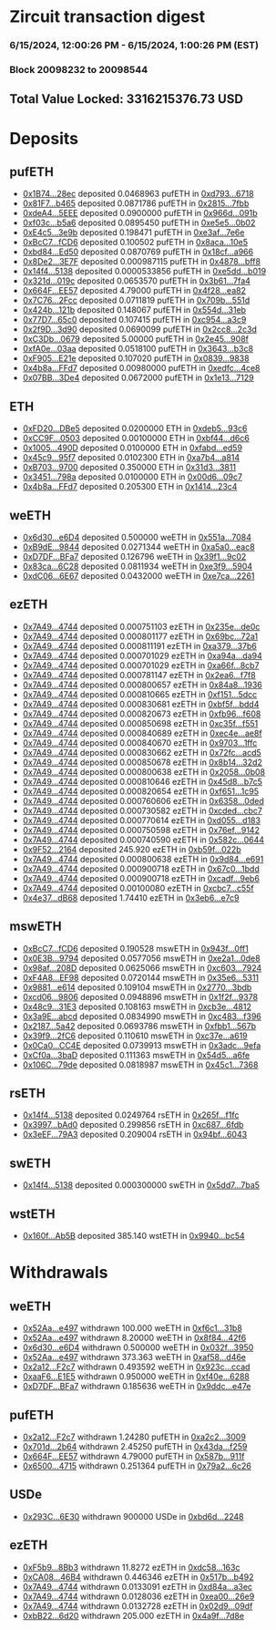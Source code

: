 # Zircuit transaction digest
### 6/15/2024, 12:00:26 PM - 6/15/2024, 1:00:26 PM (EST)
### Block 20098232 to 20098544

## Total Value Locked: 3316215376.73 USD

# Deposits
## pufETH
- [0x1B74...28ec](https://etherscan.io/address/0x1B74B46D39DDBFb7D643DCa37D0b4BfFDe4e28ec) deposited 0.0468963 pufETH in [0xd793...6718](https://etherscan.io/tx/0x1B74B46D39DDBFb7D643DCa37D0b4BfFDe4e28ec)
- [0x81F7...b465](https://etherscan.io/address/0x81F7C7e9cDBb54550010DE5dF8e269E484C0b465) deposited 0.0871786 pufETH in [0x2815...7fbb](https://etherscan.io/tx/0x81F7C7e9cDBb54550010DE5dF8e269E484C0b465)
- [0xdeA4...5EEE](https://etherscan.io/address/0xdeA4faa3394bD40f32527D12DF4bF04135FA5EEE) deposited 0.0900000 pufETH in [0x966d...091b](https://etherscan.io/tx/0xdeA4faa3394bD40f32527D12DF4bF04135FA5EEE)
- [0xf03c...b5a6](https://etherscan.io/address/0xf03c3749cD52fA9797ff55b903711F5bfA08b5a6) deposited 0.0895450 pufETH in [0xe5e5...0b02](https://etherscan.io/tx/0xf03c3749cD52fA9797ff55b903711F5bfA08b5a6)
- [0xE4c5...3e9b](https://etherscan.io/address/0xE4c51b0271f2d70388F4A25268C5d06521473e9b) deposited 0.198471 pufETH in [0xe3af...7e6e](https://etherscan.io/tx/0xE4c51b0271f2d70388F4A25268C5d06521473e9b)
- [0xBcC7...fCD6](https://etherscan.io/address/0xBcC7Da6d9FA596A28C1d1b188f1EA26f901dfCD6) deposited 0.100502 pufETH in [0x8aca...10e5](https://etherscan.io/tx/0xBcC7Da6d9FA596A28C1d1b188f1EA26f901dfCD6)
- [0xbd84...Ed50](https://etherscan.io/address/0xbd84b8d540f713D131630DcFeA749d26E18FEd50) deposited 0.0870769 pufETH in [0x18cf...a966](https://etherscan.io/tx/0xbd84b8d540f713D131630DcFeA749d26E18FEd50)
- [0x8De2...3E7F](https://etherscan.io/address/0x8De26E9d83bCD77CFED05f821A01563d82073E7F) deposited 0.000987115 pufETH in [0x4878...bff8](https://etherscan.io/tx/0x8De26E9d83bCD77CFED05f821A01563d82073E7F)
- [0x14f4...5138](https://etherscan.io/address/0x14f4F66B990b1Ab567204034Ac2Cd9eCc9825138) deposited 0.0000533856 pufETH in [0xe5dd...b019](https://etherscan.io/tx/0x14f4F66B990b1Ab567204034Ac2Cd9eCc9825138)
- [0x321d...019c](https://etherscan.io/address/0x321d453498Fb3BeE786Ede9b85228Fe645E9019c) deposited 0.0653570 pufETH in [0x3b61...7fa4](https://etherscan.io/tx/0x321d453498Fb3BeE786Ede9b85228Fe645E9019c)
- [0x664F...EE57](https://etherscan.io/address/0x664Fe01207Dc37C84A97A8dCdC28bCc1Da6bEE57) deposited 4.79000 pufETH in [0x4f28...ea82](https://etherscan.io/tx/0x664Fe01207Dc37C84A97A8dCdC28bCc1Da6bEE57)
- [0x7C76...2Fcc](https://etherscan.io/address/0x7C76EFcBBF267f27c62EB0aA1f5618f31F462Fcc) deposited 0.0711819 pufETH in [0x709b...551d](https://etherscan.io/tx/0x7C76EFcBBF267f27c62EB0aA1f5618f31F462Fcc)
- [0x424b...121b](https://etherscan.io/address/0x424b87C1EC6340a4513A34277428A5Ae1682121b) deposited 0.148067 pufETH in [0x554d...31eb](https://etherscan.io/tx/0x424b87C1EC6340a4513A34277428A5Ae1682121b)
- [0x77D7...65c0](https://etherscan.io/address/0x77D738f7915A9EeE2870d32AE9a2dE28d36165c0) deposited 0.107415 pufETH in [0xc954...a3c9](https://etherscan.io/tx/0x77D738f7915A9EeE2870d32AE9a2dE28d36165c0)
- [0x2f9D...3d90](https://etherscan.io/address/0x2f9D84B0b963a30C18BA46208B1F8c35f06E3d90) deposited 0.0690099 pufETH in [0x2cc8...2c3d](https://etherscan.io/tx/0x2f9D84B0b963a30C18BA46208B1F8c35f06E3d90)
- [0xC3Db...0679](https://etherscan.io/address/0xC3Db2E90aD4CaDF9Ed01A9203DF4b15043df0679) deposited 5.00000 pufETH in [0x2e45...908f](https://etherscan.io/tx/0xC3Db2E90aD4CaDF9Ed01A9203DF4b15043df0679)
- [0xfA0e...03aa](https://etherscan.io/address/0xfA0e7d97AFE97304510DcD3971296a7E894B03aa) deposited 0.0518100 pufETH in [0x3643...b3c8](https://etherscan.io/tx/0xfA0e7d97AFE97304510DcD3971296a7E894B03aa)
- [0xF905...E21e](https://etherscan.io/address/0xF905de8C041aa849E11Fe8dD724d6b7CecAfE21e) deposited 0.107020 pufETH in [0x0839...9838](https://etherscan.io/tx/0xF905de8C041aa849E11Fe8dD724d6b7CecAfE21e)
- [0x4b8a...FFd7](https://etherscan.io/address/0x4b8a65c8ef37430edFaaD1B61Dba2D680f56FFd7) deposited 0.00980000 pufETH in [0xedfc...4ce8](https://etherscan.io/tx/0x4b8a65c8ef37430edFaaD1B61Dba2D680f56FFd7)
- [0x07BB...3De4](https://etherscan.io/address/0x07BB43E280291bDFD526182486050894ae483De4) deposited 0.0672000 pufETH in [0x1e13...7129](https://etherscan.io/tx/0x07BB43E280291bDFD526182486050894ae483De4)
## ETH
- [0xFD20...DBe5](https://etherscan.io/address/0xFD207da234Bb0466dc9b04881f0b52294d09DBe5) deposited 0.0200000 ETH in [0xdeb5...93c6](https://etherscan.io/tx/0xFD207da234Bb0466dc9b04881f0b52294d09DBe5)
- [0xCC9F...0503](https://etherscan.io/address/0xCC9F14225e43Ed6B8C4FaFf96dBD3ad7BaAe0503) deposited 0.00100000 ETH in [0xbf44...d6c6](https://etherscan.io/tx/0xCC9F14225e43Ed6B8C4FaFf96dBD3ad7BaAe0503)
- [0x1005...490D](https://etherscan.io/address/0x10051c4208462A786A0FB41d2B8757ee9d7d490D) deposited 0.0100000 ETH in [0xfabd...ed59](https://etherscan.io/tx/0x10051c4208462A786A0FB41d2B8757ee9d7d490D)
- [0x45c9...95f7](https://etherscan.io/address/0x45c94D5019140E42B9C51d1De7fB0370fabF95f7) deposited 0.0102300 ETH in [0xa7b4...a814](https://etherscan.io/tx/0x45c94D5019140E42B9C51d1De7fB0370fabF95f7)
- [0xB703...9700](https://etherscan.io/address/0xB703f77976d0f655cA31E932E9824f5200b99700) deposited 0.350000 ETH in [0x31d3...3811](https://etherscan.io/tx/0xB703f77976d0f655cA31E932E9824f5200b99700)
- [0x3451...798a](https://etherscan.io/address/0x345122F87eEEB2BFaf20f21DFC40Cf06A685798a) deposited 0.0100000 ETH in [0x00d6...09c7](https://etherscan.io/tx/0x345122F87eEEB2BFaf20f21DFC40Cf06A685798a)
- [0x4b8a...FFd7](https://etherscan.io/address/0x4b8a65c8ef37430edFaaD1B61Dba2D680f56FFd7) deposited 0.205300 ETH in [0x1414...23c4](https://etherscan.io/tx/0x4b8a65c8ef37430edFaaD1B61Dba2D680f56FFd7)
## weETH
- [0x6d30...e6D4](https://etherscan.io/address/0x6d30E6fe26677587F91948dec6e9e91F47e9e6D4) deposited 0.500000 weETH in [0x551a...7084](https://etherscan.io/tx/0x6d30E6fe26677587F91948dec6e9e91F47e9e6D4)
- [0xB9dE...9844](https://etherscan.io/address/0xB9dEB81CE0ec8fdE918E49aAF3734E753A309844) deposited 0.0271344 weETH in [0xa5a0...eac8](https://etherscan.io/tx/0xB9dEB81CE0ec8fdE918E49aAF3734E753A309844)
- [0xD7DF...BFa7](https://etherscan.io/address/0xD7DF7E085214743530afF339aFC420c7c720BFa7) deposited 0.126796 weETH in [0x39f1...9c02](https://etherscan.io/tx/0xD7DF7E085214743530afF339aFC420c7c720BFa7)
- [0x83ca...6C28](https://etherscan.io/address/0x83ca2B8aD7Bf84A38A233c3fF75Cc6Cb865B6C28) deposited 0.0811934 weETH in [0xe3f9...5904](https://etherscan.io/tx/0x83ca2B8aD7Bf84A38A233c3fF75Cc6Cb865B6C28)
- [0xdC06...6E67](https://etherscan.io/address/0xdC06D8EaA3dC6C68a447849EDF0897E469386E67) deposited 0.0432000 weETH in [0xe7ca...2261](https://etherscan.io/tx/0xdC06D8EaA3dC6C68a447849EDF0897E469386E67)
## ezETH
- [0x7A49...4744](https://etherscan.io/address/0x7A493Be5c2ce014cD049Bf178a1ac0Db1B434744) deposited 0.000751103 ezETH in [0x235e...de0c](https://etherscan.io/tx/0x7A493Be5c2ce014cD049Bf178a1ac0Db1B434744)
- [0x7A49...4744](https://etherscan.io/address/0x7A493Be5c2ce014cD049Bf178a1ac0Db1B434744) deposited 0.000801177 ezETH in [0x69bc...72a1](https://etherscan.io/tx/0x7A493Be5c2ce014cD049Bf178a1ac0Db1B434744)
- [0x7A49...4744](https://etherscan.io/address/0x7A493Be5c2ce014cD049Bf178a1ac0Db1B434744) deposited 0.000811191 ezETH in [0xa379...37b6](https://etherscan.io/tx/0x7A493Be5c2ce014cD049Bf178a1ac0Db1B434744)
- [0x7A49...4744](https://etherscan.io/address/0x7A493Be5c2ce014cD049Bf178a1ac0Db1B434744) deposited 0.000701029 ezETH in [0xa94a...da94](https://etherscan.io/tx/0x7A493Be5c2ce014cD049Bf178a1ac0Db1B434744)
- [0x7A49...4744](https://etherscan.io/address/0x7A493Be5c2ce014cD049Bf178a1ac0Db1B434744) deposited 0.000701029 ezETH in [0xa66f...8cb7](https://etherscan.io/tx/0x7A493Be5c2ce014cD049Bf178a1ac0Db1B434744)
- [0x7A49...4744](https://etherscan.io/address/0x7A493Be5c2ce014cD049Bf178a1ac0Db1B434744) deposited 0.000781147 ezETH in [0x2ea6...f7f8](https://etherscan.io/tx/0x7A493Be5c2ce014cD049Bf178a1ac0Db1B434744)
- [0x7A49...4744](https://etherscan.io/address/0x7A493Be5c2ce014cD049Bf178a1ac0Db1B434744) deposited 0.000800657 ezETH in [0x84a8...1936](https://etherscan.io/tx/0x7A493Be5c2ce014cD049Bf178a1ac0Db1B434744)
- [0x7A49...4744](https://etherscan.io/address/0x7A493Be5c2ce014cD049Bf178a1ac0Db1B434744) deposited 0.000810665 ezETH in [0xf151...5dcc](https://etherscan.io/tx/0x7A493Be5c2ce014cD049Bf178a1ac0Db1B434744)
- [0x7A49...4744](https://etherscan.io/address/0x7A493Be5c2ce014cD049Bf178a1ac0Db1B434744) deposited 0.000830681 ezETH in [0xbf5f...bdd4](https://etherscan.io/tx/0x7A493Be5c2ce014cD049Bf178a1ac0Db1B434744)
- [0x7A49...4744](https://etherscan.io/address/0x7A493Be5c2ce014cD049Bf178a1ac0Db1B434744) deposited 0.000820673 ezETH in [0xfb96...f608](https://etherscan.io/tx/0x7A493Be5c2ce014cD049Bf178a1ac0Db1B434744)
- [0x7A49...4744](https://etherscan.io/address/0x7A493Be5c2ce014cD049Bf178a1ac0Db1B434744) deposited 0.000850698 ezETH in [0xc35f...f551](https://etherscan.io/tx/0x7A493Be5c2ce014cD049Bf178a1ac0Db1B434744)
- [0x7A49...4744](https://etherscan.io/address/0x7A493Be5c2ce014cD049Bf178a1ac0Db1B434744) deposited 0.000840689 ezETH in [0xec4e...ae8f](https://etherscan.io/tx/0x7A493Be5c2ce014cD049Bf178a1ac0Db1B434744)
- [0x7A49...4744](https://etherscan.io/address/0x7A493Be5c2ce014cD049Bf178a1ac0Db1B434744) deposited 0.000840670 ezETH in [0x9703...1ffc](https://etherscan.io/tx/0x7A493Be5c2ce014cD049Bf178a1ac0Db1B434744)
- [0x7A49...4744](https://etherscan.io/address/0x7A493Be5c2ce014cD049Bf178a1ac0Db1B434744) deposited 0.000830662 ezETH in [0x72fc...acd5](https://etherscan.io/tx/0x7A493Be5c2ce014cD049Bf178a1ac0Db1B434744)
- [0x7A49...4744](https://etherscan.io/address/0x7A493Be5c2ce014cD049Bf178a1ac0Db1B434744) deposited 0.000850678 ezETH in [0x8b14...32d2](https://etherscan.io/tx/0x7A493Be5c2ce014cD049Bf178a1ac0Db1B434744)
- [0x7A49...4744](https://etherscan.io/address/0x7A493Be5c2ce014cD049Bf178a1ac0Db1B434744) deposited 0.000800638 ezETH in [0x2058...0b08](https://etherscan.io/tx/0x7A493Be5c2ce014cD049Bf178a1ac0Db1B434744)
- [0x7A49...4744](https://etherscan.io/address/0x7A493Be5c2ce014cD049Bf178a1ac0Db1B434744) deposited 0.000810646 ezETH in [0x45d8...b7c5](https://etherscan.io/tx/0x7A493Be5c2ce014cD049Bf178a1ac0Db1B434744)
- [0x7A49...4744](https://etherscan.io/address/0x7A493Be5c2ce014cD049Bf178a1ac0Db1B434744) deposited 0.000820654 ezETH in [0xf651...1c95](https://etherscan.io/tx/0x7A493Be5c2ce014cD049Bf178a1ac0Db1B434744)
- [0x7A49...4744](https://etherscan.io/address/0x7A493Be5c2ce014cD049Bf178a1ac0Db1B434744) deposited 0.000760606 ezETH in [0x6358...0ded](https://etherscan.io/tx/0x7A493Be5c2ce014cD049Bf178a1ac0Db1B434744)
- [0x7A49...4744](https://etherscan.io/address/0x7A493Be5c2ce014cD049Bf178a1ac0Db1B434744) deposited 0.000730582 ezETH in [0xcded...cbc7](https://etherscan.io/tx/0x7A493Be5c2ce014cD049Bf178a1ac0Db1B434744)
- [0x7A49...4744](https://etherscan.io/address/0x7A493Be5c2ce014cD049Bf178a1ac0Db1B434744) deposited 0.000770614 ezETH in [0xd055...d183](https://etherscan.io/tx/0x7A493Be5c2ce014cD049Bf178a1ac0Db1B434744)
- [0x7A49...4744](https://etherscan.io/address/0x7A493Be5c2ce014cD049Bf178a1ac0Db1B434744) deposited 0.000750598 ezETH in [0x76ef...9142](https://etherscan.io/tx/0x7A493Be5c2ce014cD049Bf178a1ac0Db1B434744)
- [0x7A49...4744](https://etherscan.io/address/0x7A493Be5c2ce014cD049Bf178a1ac0Db1B434744) deposited 0.000740590 ezETH in [0x582c...0644](https://etherscan.io/tx/0x7A493Be5c2ce014cD049Bf178a1ac0Db1B434744)
- [0x9F52...2164](https://etherscan.io/address/0x9F5237bAbaEF17324D4fc577A35dc0C40d4e2164) deposited 245.920 ezETH in [0xb59f...022b](https://etherscan.io/tx/0x9F5237bAbaEF17324D4fc577A35dc0C40d4e2164)
- [0x7A49...4744](https://etherscan.io/address/0x7A493Be5c2ce014cD049Bf178a1ac0Db1B434744) deposited 0.000800638 ezETH in [0x9d84...e691](https://etherscan.io/tx/0x7A493Be5c2ce014cD049Bf178a1ac0Db1B434744)
- [0x7A49...4744](https://etherscan.io/address/0x7A493Be5c2ce014cD049Bf178a1ac0Db1B434744) deposited 0.000900718 ezETH in [0x67c0...1bdd](https://etherscan.io/tx/0x7A493Be5c2ce014cD049Bf178a1ac0Db1B434744)
- [0x7A49...4744](https://etherscan.io/address/0x7A493Be5c2ce014cD049Bf178a1ac0Db1B434744) deposited 0.000900718 ezETH in [0xcadf...9eb6](https://etherscan.io/tx/0x7A493Be5c2ce014cD049Bf178a1ac0Db1B434744)
- [0x7A49...4744](https://etherscan.io/address/0x7A493Be5c2ce014cD049Bf178a1ac0Db1B434744) deposited 0.00100080 ezETH in [0xcbc7...c55f](https://etherscan.io/tx/0x7A493Be5c2ce014cD049Bf178a1ac0Db1B434744)
- [0x4e37...dB68](https://etherscan.io/address/0x4e37B1e995303E0f7EFc25da96BF78B2b6a1dB68) deposited 1.74410 ezETH in [0x3eb6...e7c9](https://etherscan.io/tx/0x4e37B1e995303E0f7EFc25da96BF78B2b6a1dB68)
## mswETH
- [0xBcC7...fCD6](https://etherscan.io/address/0xBcC7Da6d9FA596A28C1d1b188f1EA26f901dfCD6) deposited 0.190528 mswETH in [0x943f...0ff1](https://etherscan.io/tx/0xBcC7Da6d9FA596A28C1d1b188f1EA26f901dfCD6)
- [0x0E3B...9794](https://etherscan.io/address/0x0E3BCce2D0E32Adaf0b9fAb32B5914a9A39a9794) deposited 0.0577056 mswETH in [0xe2a1...0de8](https://etherscan.io/tx/0x0E3BCce2D0E32Adaf0b9fAb32B5914a9A39a9794)
- [0x98af...208D](https://etherscan.io/address/0x98af6a0FCE72a43FdA8aAB47C6716aF70301208D) deposited 0.0625066 mswETH in [0xc603...7924](https://etherscan.io/tx/0x98af6a0FCE72a43FdA8aAB47C6716aF70301208D)
- [0xF4A8...EF98](https://etherscan.io/address/0xF4A8AC0D53C774B854bc7e6400882EbD92F9EF98) deposited 0.0720144 mswETH in [0x35e6...5311](https://etherscan.io/tx/0xF4A8AC0D53C774B854bc7e6400882EbD92F9EF98)
- [0x9881...e614](https://etherscan.io/address/0x9881Fe2F32373cFEbb31D0aC89AFe75e1B6Ae614) deposited 0.109104 mswETH in [0x2770...3bdb](https://etherscan.io/tx/0x9881Fe2F32373cFEbb31D0aC89AFe75e1B6Ae614)
- [0xcd06...9806](https://etherscan.io/address/0xcd062460CCe413881783Af71AA4e275141629806) deposited 0.0948896 mswETH in [0x1f2f...9378](https://etherscan.io/tx/0xcd062460CCe413881783Af71AA4e275141629806)
- [0x48c9...31E3](https://etherscan.io/address/0x48c95dDB0cdf45eB0827c7986C2A80BB203131E3) deposited 0.108163 mswETH in [0xcb3e...4812](https://etherscan.io/tx/0x48c95dDB0cdf45eB0827c7986C2A80BB203131E3)
- [0x3a9E...abcd](https://etherscan.io/address/0x3a9E3e3A261774a03FdF5854Fc5d85E0A209abcd) deposited 0.0834990 mswETH in [0xc483...f396](https://etherscan.io/tx/0x3a9E3e3A261774a03FdF5854Fc5d85E0A209abcd)
- [0x2187...5a42](https://etherscan.io/address/0x2187A78E3ba7e07888DD1F6D6532b96eaE645a42) deposited 0.0693786 mswETH in [0xfbb1...567b](https://etherscan.io/tx/0x2187A78E3ba7e07888DD1F6D6532b96eaE645a42)
- [0x39f9...2fC6](https://etherscan.io/address/0x39f95e22E5fcEc53CDB3Eaf6b1740EF780342fC6) deposited 0.110610 mswETH in [0xc37e...a619](https://etherscan.io/tx/0x39f95e22E5fcEc53CDB3Eaf6b1740EF780342fC6)
- [0x0Ca0...CC4E](https://etherscan.io/address/0x0Ca0aD86B8fbcC0a92aC2892C46eAa3C21bbCC4E) deposited 0.0739913 mswETH in [0x3adc...9efa](https://etherscan.io/tx/0x0Ca0aD86B8fbcC0a92aC2892C46eAa3C21bbCC4E)
- [0xCf0a...3baD](https://etherscan.io/address/0xCf0a5d8aF564DEAEe7A006738b5971188D103baD) deposited 0.111363 mswETH in [0x54d5...a6fe](https://etherscan.io/tx/0xCf0a5d8aF564DEAEe7A006738b5971188D103baD)
- [0x106C...79de](https://etherscan.io/address/0x106C0B63f0e5fd3be0Fa03b011644f20C06F79de) deposited 0.0818987 mswETH in [0x45c1...7368](https://etherscan.io/tx/0x106C0B63f0e5fd3be0Fa03b011644f20C06F79de)
## rsETH
- [0x14f4...5138](https://etherscan.io/address/0x14f4F66B990b1Ab567204034Ac2Cd9eCc9825138) deposited 0.0249764 rsETH in [0x265f...f1fc](https://etherscan.io/tx/0x14f4F66B990b1Ab567204034Ac2Cd9eCc9825138)
- [0x3997...bAd0](https://etherscan.io/address/0x39978cc40e2D1d7E127050bDFFFBB0dFcfaEbAd0) deposited 0.299856 rsETH in [0xc687...6fdb](https://etherscan.io/tx/0x39978cc40e2D1d7E127050bDFFFBB0dFcfaEbAd0)
- [0x3eEF...79A3](https://etherscan.io/address/0x3eEF4129BAb65EcF338Ed4616475fC0AFe8c79A3) deposited 0.209004 rsETH in [0x94bf...6043](https://etherscan.io/tx/0x3eEF4129BAb65EcF338Ed4616475fC0AFe8c79A3)
## swETH
- [0x14f4...5138](https://etherscan.io/address/0x14f4F66B990b1Ab567204034Ac2Cd9eCc9825138) deposited 0.000300000 swETH in [0x5dd7...7ba5](https://etherscan.io/tx/0x14f4F66B990b1Ab567204034Ac2Cd9eCc9825138)
## wstETH
- [0x160f...Ab5B](https://etherscan.io/address/0x160f6eF9fCddE6ff3Febc7a57eDBFd476a8AAb5B) deposited 385.140 wstETH in [0x9940...bc54](https://etherscan.io/tx/0x160f6eF9fCddE6ff3Febc7a57eDBFd476a8AAb5B)
# Withdrawals
## weETH
- [0x52Aa...e497](https://etherscan.io/address/0x52Aa899454998Be5b000Ad077a46Bbe360F4e497) withdrawn 100.000 weETH in [0xf6c1...31b8](https://etherscan.io/tx/0x52Aa899454998Be5b000Ad077a46Bbe360F4e497)
- [0x52Aa...e497](https://etherscan.io/address/0x52Aa899454998Be5b000Ad077a46Bbe360F4e497) withdrawn 8.20000 weETH in [0x8f84...42f6](https://etherscan.io/tx/0x52Aa899454998Be5b000Ad077a46Bbe360F4e497)
- [0x6d30...e6D4](https://etherscan.io/address/0x6d30E6fe26677587F91948dec6e9e91F47e9e6D4) withdrawn 0.500000 weETH in [0x032f...3950](https://etherscan.io/tx/0x6d30E6fe26677587F91948dec6e9e91F47e9e6D4)
- [0x52Aa...e497](https://etherscan.io/address/0x52Aa899454998Be5b000Ad077a46Bbe360F4e497) withdrawn 373.363 weETH in [0xaf58...d46e](https://etherscan.io/tx/0x52Aa899454998Be5b000Ad077a46Bbe360F4e497)
- [0x2a12...F2c7](https://etherscan.io/address/0x2a12E74299D998Bb2D409348ECbCDa0Db39EF2c7) withdrawn 0.493592 weETH in [0x923c...ccad](https://etherscan.io/tx/0x2a12E74299D998Bb2D409348ECbCDa0Db39EF2c7)
- [0xaaF6...E1E5](https://etherscan.io/address/0xaaF6bA11d4A0e3812e76F97Ee0149271c33AE1E5) withdrawn 0.950000 weETH in [0xf40e...6288](https://etherscan.io/tx/0xaaF6bA11d4A0e3812e76F97Ee0149271c33AE1E5)
- [0xD7DF...BFa7](https://etherscan.io/address/0xD7DF7E085214743530afF339aFC420c7c720BFa7) withdrawn 0.185636 weETH in [0x9ddc...e47e](https://etherscan.io/tx/0xD7DF7E085214743530afF339aFC420c7c720BFa7)
## pufETH
- [0x2a12...F2c7](https://etherscan.io/address/0x2a12E74299D998Bb2D409348ECbCDa0Db39EF2c7) withdrawn 1.24280 pufETH in [0xa2c2...3009](https://etherscan.io/tx/0x2a12E74299D998Bb2D409348ECbCDa0Db39EF2c7)
- [0x701d...2b64](https://etherscan.io/address/0x701dF2Ccd064B4E6ed71aeDD9787A52f12D92b64) withdrawn 2.45250 pufETH in [0x43da...f259](https://etherscan.io/tx/0x701dF2Ccd064B4E6ed71aeDD9787A52f12D92b64)
- [0x664F...EE57](https://etherscan.io/address/0x664Fe01207Dc37C84A97A8dCdC28bCc1Da6bEE57) withdrawn 4.79000 pufETH in [0x587b...911f](https://etherscan.io/tx/0x664Fe01207Dc37C84A97A8dCdC28bCc1Da6bEE57)
- [0x6500...4715](https://etherscan.io/address/0x6500D29178d908390Cf7F8E54918909E72aF4715) withdrawn 0.251364 pufETH in [0x79a2...6c26](https://etherscan.io/tx/0x6500D29178d908390Cf7F8E54918909E72aF4715)
## USDe
- [0x293C...6E30](https://etherscan.io/address/0x293C6937D8D82e05B01335F7B33FBA0c8e256E30) withdrawn 900000 USDe in [0xbd6d...2248](https://etherscan.io/tx/0x293C6937D8D82e05B01335F7B33FBA0c8e256E30)
## ezETH
- [0xF5b9...8Bb3](https://etherscan.io/address/0xF5b9d00f6184954D6e725215D9Cab5F5698e8Bb3) withdrawn 11.8272 ezETH in [0xdc58...163c](https://etherscan.io/tx/0xF5b9d00f6184954D6e725215D9Cab5F5698e8Bb3)
- [0xCA08...46B4](https://etherscan.io/address/0xCA0879F2A60B0Df8c82F522A46Ee5b2b6B4c46B4) withdrawn 0.446346 ezETH in [0x517b...b492](https://etherscan.io/tx/0xCA0879F2A60B0Df8c82F522A46Ee5b2b6B4c46B4)
- [0x7A49...4744](https://etherscan.io/address/0x7A493Be5c2ce014cD049Bf178a1ac0Db1B434744) withdrawn 0.0133091 ezETH in [0xd84a...a3ec](https://etherscan.io/tx/0x7A493Be5c2ce014cD049Bf178a1ac0Db1B434744)
- [0x7A49...4744](https://etherscan.io/address/0x7A493Be5c2ce014cD049Bf178a1ac0Db1B434744) withdrawn 0.0128036 ezETH in [0xea00...26e9](https://etherscan.io/tx/0x7A493Be5c2ce014cD049Bf178a1ac0Db1B434744)
- [0x7A49...4744](https://etherscan.io/address/0x7A493Be5c2ce014cD049Bf178a1ac0Db1B434744) withdrawn 0.0132728 ezETH in [0x02d9...09df](https://etherscan.io/tx/0x7A493Be5c2ce014cD049Bf178a1ac0Db1B434744)
- [0xbB22...6d20](https://etherscan.io/address/0xbB226555fBB98850273B10b0CF55aD2f99966d20) withdrawn 205.000 ezETH in [0x4a9f...7d8e](https://etherscan.io/tx/0xbB226555fBB98850273B10b0CF55aD2f99966d20)
